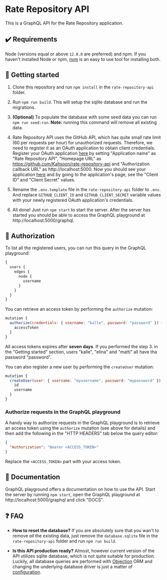 # Rate Repository API

This is a GraphQL API for the Rate Repository application.

## ✔️ Requirements

Node (versions equal or above `12.0.0` are preferred) and npm. If you haven't installed Node or npm, [nvm](https://github.com/nvm-sh/nvm) is an easy to use tool for installing both.

## 🚀 Getting started

1. Clone this repository and run `npm install` in the `rate-repository-api` folder.

2. Run `npm run build`. This will setup the sqlite database and run the migrations.

3. **(Optional)** To populate the database with some seed data you can run `npm run seed:run`. **Note:** running this command will remove all existing data.

4. Rate Repository API uses the GitHub API, which has quite small rate limit (60 per requests per hour) for unauthorized requests. Therefore, we need to register it as an OAuth application to obtain client credentials. Register your OAuth application [here](https://github.com/settings/applications/new) by setting "Application name" as "Rate Repository API", "Homepage URL" as https://github.com/Kaltsoon/rate-repository-api and "Authorization callback URL" as http://localhost:5000. Now you should see your application [here](https://github.com/settings/developers) and by going to the application's page, see the "Client ID" and "Client Secret" values.

5. Rename the `.env.template` file in the `rate-repository-api` folder to `.env`. And replace `GITHUB_CLIENT_ID` and `GITHUB_CLIENT_SECRET` variable values with your newly registered OAuth application's credentials.

6. All done! Just run `npm start` to start the server. After the server has started you should be able to access the GraphQL playground at http://localhost:5000/graphql.

## 🔑 Authorization

To list all the registered users, you can run this query in the GraphQL playground:

```javascript
{
  users {
    edges {
      node {
        username
      }
    }
  }
}
```

You can retrieve an access token by performing the `authorize` mutation:

```javascript
mutation {
  authorize(credentials: { username: "kalle", password: "password" }) {
    accessToken
  }
}
```

All access tokens expires after **seven days**. If you performed the step 3. in the "Getting started" section, users "kalle", "elina" and "matti" all have tha password "password".

You can also register a new user by performing the `createUser` mutation:

```javascript
mutation {
  createUser(user: { username: "myusername", password: "mypassword" }) {
    id
    username
  }
}
```

### Authorize requests in the GraphQL playground

A handy way to authorize requests in the GraphQL playground is to retrieve an access token using the `authorize` mutation (see above for details) and then add the following in the "HTTP HEADERS" tab below the query editor:

```json
{
  "Authorization": "Bearer <ACCESS_TOKEN>"
}
```

Replace the `<ACCESS_TOKEN>` part with your access token.

## 📖 Documentation

GraphQL playground offers a documentation on how to use the API. Start the server by running `npm start`, open the GraphQL playground at http://localhost:5000/graphql and click "DOCS".

## ❓ FAQ

- **How to reset the database?** If you are absolutely sure that you wan't to remove _all_ the existing data, just remove the `database.sqlite` file in the `rate-repository-api` folder and run `npm run build`.

- **Is this API production ready?** Almost, however current version of the API utilizes sqlite database, which is not quite suitable for production. Luckily, all database queries are performed with [Objection](https://vincit.github.io/objection.js/) ORM and changing the underlying database driver is just a matter of [configuration](http://knexjs.org/#Installation-client).
